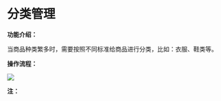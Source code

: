 # 分类管理

**功能介绍：**

当商品种类繁多时，需要按照不同标准给商品进行分类，比如：衣服、鞋类等。

**操作流程：**

![](http://md.stringon.com/img/%7Bfilename%7D%7B.suffix%7D20200911145646.png)

**注：**  


